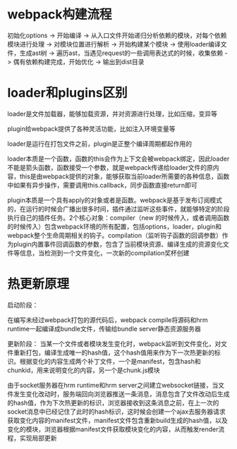 # webpack构建流程

初始化options -> 开始编译 -> 从入口文件开始递归分析依赖的模块，对每个依赖模块进行处理 -> 对模块位置进行解析 -> 开始构建某个模块 -> 使用loader编译文件，生成ast树 -> 遍历ast，当遇见request的一些调用表达式的时候，收集依赖 -> 偶有依赖构建完成，开始优化 -> 输出到dist目录


# loader和plugins区别

loader是文件加载器，能够加载资源，并对资源进行处理，比如压缩，变异等

plugin给webpack提供了各种灵活功能，比如注入环境变量等

loader是运行在打包文件之前，plugin是正整个编译周期都起作用的

loader本质是一个函数，函数的this会作为上下文会被webpack绑定，因此loader不能是箭头函数，函数接受一个参数，就是webpack传递给loader文件的原内容，this是由webpack提供的对象，能够获取当前loader所需要的各种信息，函数中如果有异步操作，需要调用this.callback，同步函数直接return即可

plugin本质是一个具有apply的对象或者是函数。webpack是基于发布订阅模式的，在运行的时候会广播出很多时间，插件通过监听这些事件，就能够特定的阶段执行自己的插件任务。2个核心对象：compiler（new 的时候传入，或者调用函数的时候传入）包含webpack环境的所有配置，包括options，loader，plugin和webpack整个生命周期相关的钩子。compilation（监听钩子函数的回调参数）作为plugin内置事件回调函数的参数，包含了当前模块资源、编译生成的资源变化文件等信息，当检测到一个文件变化，一次新的compilation奖杯创建

# 热更新原理

启动阶段：

在编写未经过webpack打包的源代码后，webpack compile将源码和hrm runtime一起编译成bundle文件，传输给bundle server静态资源服务器

更新阶段：
当某一个文件或者模块发生变化时，webpack监听到文件变化，对文件重新打包，编译生成唯一的hash值，这个hash值用来作为下一次热更新的标识。根据变化的内容生成两个补丁文件，一个是manifest，包含hash和chunkid，用来说明变化的内容，另一个是chunk.js模块

由于socket服务器在hrm runtime和hrm server之间建立websocket链接，当文件发生变化改动时，服务端回向浏览器推送一条消息，消息包含了文件改动后生成的hash值，作为下次热更新的标识，浏览器接收到这条消息之前，在上一次的socket消息中已经记住了此时的hash标识，这时候会创建一个ajax去服务器请求获取变化内容的manifest文件，manifest文件包含重新build生成的hash值，以及变化的模块，浏览器根据manifest文件获取模块变化的内容，从而触发render流程，实现局部更新